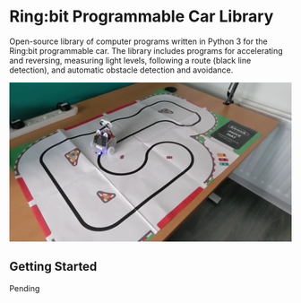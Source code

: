 # Ring:bit Programmable Car Library
Open-source library of computer programs written in Python 3 for the Ring:bit programmable car. The library includes programs for accelerating and reversing, measuring light levels, following a route (black line detection), and automatic obstacle detection and avoidance.

![Ring:bit programmable car](static/assets/images/example-2-in-action.webp "Ring:bit programmable car")

## Getting Started

Pending

